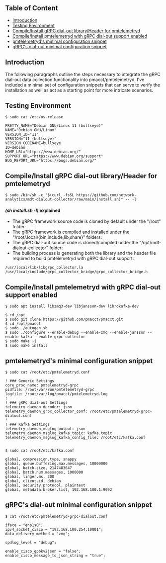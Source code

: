 ## Table of Content

<!--ts-->
   * [Introduction](#introduction)
   * [Testing Environment](#testing-environment)
   * [Compile/Install gRPC dial-out library/Header for pmtelemetryd](#compileinstall-gRPC-dial-out-libraryheader-for-pmtelemetryd)
   * [Compile/Install pmtelemetryd with gRPC dial-out support enabled](#compileinstall-pmtelemetryd-with-gRPC-dial-out-support-enabled)
   * [pmtelemetryd's minimal configuration snippet](#pmtelemetryds-minimal-configuration-snippet)
   * [gRPC's dial-out minimal configuration snippet](#gRPCs-dial-out-minimal-configuration-snippet)
<!--te-->

## Introduction

The following paragraphs outline the steps necessary to integrate the gRPC dial-out data collection functionality into pmacct/pmtelemetryd.
I've included a minimal set of configuration snippets that can serve to verify the installation as well as act as a starting point for more intricate scenarios.

## Testing Environment

```SHELL
$ sudo cat /etc/os-release

PRETTY_NAME="Debian GNU/Linux 11 (bullseye)"
NAME="Debian GNU/Linux"
VERSION_ID="11"
VERSION="11 (bullseye)"
VERSION_CODENAME=bullseye
ID=debian
HOME_URL="https://www.debian.org/"
SUPPORT_URL="https://www.debian.org/support"
BUG_REPORT_URL="https://bugs.debian.org/"
```

## Compile/Install gRPC dial-out library/Header for pmtelemetryd

```SHELL
$ sudo /bin/sh -c "$(curl -fsSL https://github.com/network-analytics/mdt-dialout-collector/raw/main/install.sh)" -- -l
```

#### *(sh install.sh -l)* explained

- The gRPC framework source code is cloned by default under the "/root" folder:
- The gRPC framework is compiled and installed under the "/root/.local/{bin,include,lib,share}" folders:
- The gRPC dial-out source code is cloned/compiled under the "/opt/mdt-dialout-collector" folder:
- The building process is generating both the library and the header file required to build pmtelemetryd with gRPC dial-out support:
```SHELL
/usr/local/lib/libgrpc_collector.la
/usr/local/include/grpc_collector_bridge/grpc_collector_bridge.h
```

## Compile/Install pmtelemetryd with gRPC dial-out support enabled

```SHELL
$ sudo apt install libzmq3-dev libjansson-dev librdkafka-dev

$ cd /opt
$ sudo git clone https://github.com/pmacct/pmacct.git
$ cd /opt/pmacct
$ sudo ./autogen.sh
$ sudo ./configure --enable-debug --enable-zmq --enable-jansson --enable-kafka --enable-grpc-collector
$ sudo make -j
$ sudo make install
```

## pmtelemetryd's minimal configuration snippet

```SHELL
$ sudo cat /root/etc/pmtelemetryd.conf

! ### Generic Settings
core_proc_name: pmtelemetryd-grpc
pidfile: /root/var/run/pmtelemetryd-grpc
logfile: /root/var/log/pmacct/pmtelemetryd.log
!
! ### gRPC dial-out Settings
telemetry_daemon_decoder: json
telemetry_daemon_grpc_collector_conf: /root/etc/pmtelemetryd-grpc-dialout.conf
!
! ### Kafka Settings
telemetry_daemon_msglog_output: json
telemetry_daemon_msglog_kafka_topic: kafka.topic
telemetry_daemon_msglog_kafka_config_file: /root/etc/kafka.conf


$ sudo cat /root/etc/kafka.conf

global, compression.type, snappy
global, queue.buffering.max.messages, 10000000
global, batch.size, 2147483647
global, batch.num.messages, 1000000
global, linger.ms, 200
global, client.id, debian
global, security.protocol, plaintext
global, metadata.broker.list, 192.168.100.1:9092
```

## gRPC's dial-out minimal configuration snippet

```SHELL
$ cat /root/etc/pmtelemetryd-grpc-dialout.conf

iface = "enp1s0";
ipv4_socket_cisco = "192.168.100.254:10001";
data_delivery_method = "zmq";

spdlog_level = "debug";

enable_cisco_gpbkv2json = "false";
enable_cisco_message_to_json_string = "true";
```
